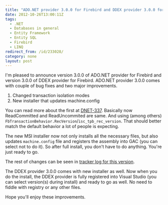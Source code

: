 ```yaml
---
title: "ADO.NET provider 3.0.0 for Firebird and DDEX provider 3.0.0 for Firebird released"
date: 2012-10-26T13:00:11Z
tags:
  - .NET
  - Databases in general
  - Entity Framework
  - Entity SQL
  - Firebird
  - LINQ
redirect_from: /id/233028/
category: none
layout: post
---
```

I'm pleased to announce version 3.0.0 of ADO.NET provider for Firebird and version 3.0.0 of DDEX provider for Firebird. ADO.NET provider 3.0.0 comes with couple of bug fixes and two major improvements.

1. Changed transaction isolation modes
2. New installer that updates machine.config

You can read more about the first at [DNET-337][1]. Basically now ReadCommitted and ReadUncommited are same. And using (among others) `FbTransactionBehavior.RecVersion`/`isc_tpb_rec_version`. That should better match the default behavior a lot of people is expecting.

The new MSI installer now not only installs all the necessary files, but also updates `machine.config` file and registers the assembly into GAC (you can select not to do it). So after full install, you don't have to do anything. You're just ready to go.

The rest of changes can be seen in [tracker log for this version][2].

The DDEX provider 3.0.0 comes with new installer as well. Now when you do the install, the DDEX provider is fully registered into Visual Studio (you can select version(s) during install) and ready to go as well. No need to fiddle with registry or any other files.

Hope you'll enjoy these improvements.

[1]: http://tracker.firebirdsql.org/browse/DNET-337
[2]: http://tracker.firebirdsql.org/secure/IssueNavigator.jspa?reset=true&pid=10003&fixfor=10470
